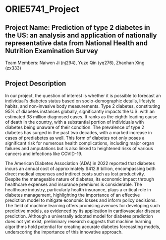# ORIE5741_Project

## Project Name: Prediction of type 2 diabetes in the US: an analysis and application of nationally representative data from National Health and Nutrition Examination Survey

Team Members: Naiwen Ji (nj294), Yuze Qin (yq276), Zhaohan Xing (zx333)

## Project Description
In our project, the question of interest is whether it is possible to forecast an individual's diabetes status based on socio-demographic details, lifestyle habits, and non-invasive body measurements. Type 2 diabetes, constituting 95% of diabetes instances globally, significantly impacts the U.S. with an estimated 38 million diagnosed cases. It ranks as the eighth leading cause of death in the country, with a substantial portion of individuals with diabetes being unaware of their condition. The prevalence of type 2 diabetes has surged in the past two decades, with a marked increase in cases of prediabetes as well. This form of diabetes not only poses a significant risk for numerous health complications, including major organ failures and amputations but is also linked to heightened risks of various cancers and infections like COVID-19. 

The American Diabetes Association (ADA) in 2022 reported that diabetes incurs an annual cost of approximately $412.9 billion, encompassing both direct medical expenses and indirect costs such as lost productivity. Despite the manageable nature of diabetes, its economic impact through healthcare expenses and insurance premiums is considerable. The healthcare industry, particularly health insurance, plays a critical role in diabetes management, highlighting the importance of an effective prediction model to mitigate economic losses and inform policy decisions. The field of machine learning offers promising avenues for developing such predictive models, as evidenced by its application in cardiovascular disease prediction. Although a universally adopted model for diabetes prediction does not yet exist, preliminary research suggests that machine learning algorithms hold potential for creating accurate diabetes forecasting models, underscoring the importance of this innovative approach.